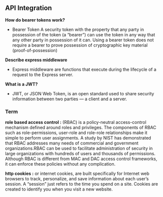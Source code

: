 
## API Integration



**How do bearer tokens work?**

- Bearer Token A security token with the property that any party in possession of the token (a “bearer”) can use the token in any way that any other party in possession of it can. Using a bearer token does not require a bearer to prove possession of cryptographic key material (proof-of-possession)

**Describe express middleware**

- Express middleware are functions that execute during the lifecycle of a request to the Express server.

**What is a JWT?**

- JWT, or JSON Web Token, is an open standard used to share security information between two parties — a client and a server.


### Term

**role based access control :** (RBAC) is a policy-neutral access-control mechanism defined around roles and privileges. The components of RBAC such as role-permissions, user-role and role-role relationships make it simple to perform user assignments. A study by NIST has demonstrated that RBAC addresses many needs of commercial and government organizations.RBAC can be used to facilitate administration of security in large organizations with hundreds of users and thousands of permissions. Although RBAC is different from MAC and DAC access control frameworks, it can enforce these policies without any complication.

**http cookies :** or internet cookies, are built specifically for Internet web browsers to track, personalize, and save information about each user’s session. A “session” just refers to the time you spend on a site. Cookies are created to identify you when you visit a new website.
